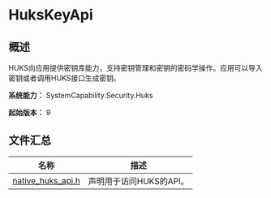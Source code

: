 # HuksKeyApi

## 概述

HUKS向应用提供密钥库能力，支持密钥管理和密钥的密码学操作。应用可以导入密钥或者调用HUKS接口生成密钥。

**系统能力：** SystemCapability.Security.Huks

**起始版本：** 9

## 文件汇总

| 名称 | 描述 |
| -- | -- |
| [native_huks_api.h](capi-native-huks-api-h.md) | 声明用于访问HUKS的API。 |
